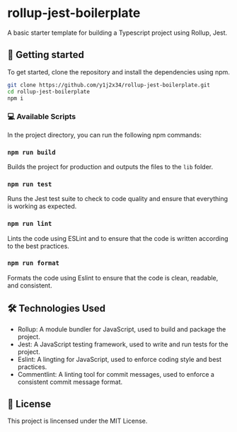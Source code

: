 # rollup-jest-boilerplate

A basic starter template for building a Typescript project using Rollup, Jest.

## 🚀 Getting started 

To get started, clone the repository and install the dependencies using npm.

```bash
git clone https://github.com/y1j2x34/rollup-jest-boilerplate.git
cd rollup-jest-boilerplate
npm i
```

### 💻 Available Scripts

In the project directory, you can run the following npm commands:

### `npm run build`

Builds the project for production and outputs the files to the `lib` folder.

### `npm run test`

Runs the Jest test suite to check to code quality and ensure that everything is working as expected.

### `npm run lint`

Lints the code using ESLint and to ensure that the code is written according to the best practices.

### `npm run format`

Formats the code using Eslint to ensure that the code is clean, readable, and consistent.

## 🛠️ Technologies Used

- Rollup: A module bundler for JavaScript, used to build and package the project.
- Jest: A JavaScript testing framework, used to write and run tests for the project.
- Eslint: A lingting for JavaScript, used to enforce coding style and best practices.
- Commentlint: A linting tool for commit messages, used to enforce a consistent commit message format.

## 📃 License 

This project is lincensed under the MIT License.



